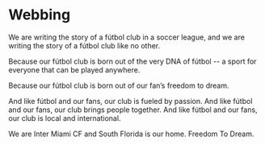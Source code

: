# Webbing
We are writing the story of a fútbol club in a soccer league, and we are writing the story of a fútbol club like no other.

Because our fútbol club is born out of the very DNA of fútbol -- a sport for everyone that can be played anywhere.

Because our fútbol club is born out of our fan’s freedom to dream.

And like fútbol and our fans, our club is fueled by passion.
And like fútbol and our fans, our club brings people together.
And like fútbol and our fans, our club is local and international.

We are Inter Miami CF and South Florida is our home.
Freedom To Dream.
